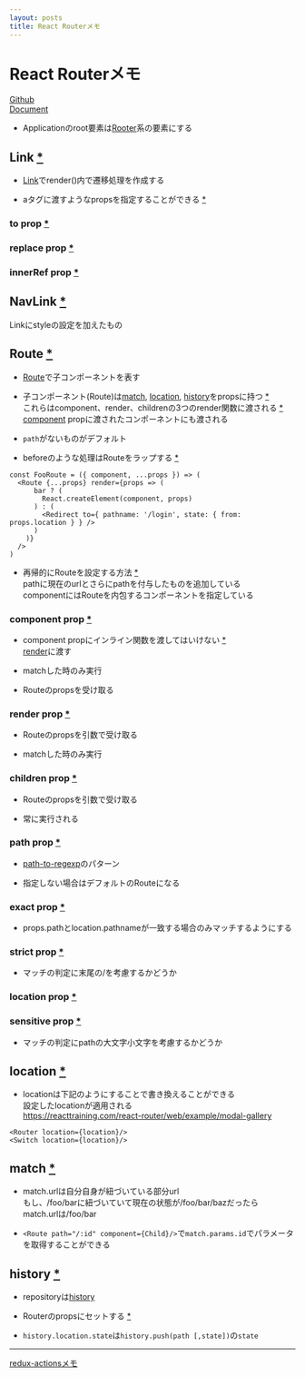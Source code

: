 ```yaml
---
layout: posts
title: React Routerメモ
---
```

# React Routerメモ

[Github](https://github.com/ReactTraining/react-router)  
[Document](https://reacttraining.com/react-router/web/guides/quick-start)  


* Applicationのroot要素は[Rooter](https://reacttraining.com/react-router/web/api/Router)系の要素にする

## Link [\*](https://reacttraining.com/react-router/web/api/Link)

* [Link](https://reacttraining.com/react-router/web/api/Link)でrender()内で遷移処理を作成する

* aタグに渡すようなpropsを指定することができる [\*](https://reacttraining.com/react-router/web/api/Link/others)

### to prop [\*](https://reacttraining.com/react-router/web/api/Link/to-string)

### replace prop [\*](https://reacttraining.com/react-router/web/api/Link/replace-bool)

### innerRef prop [\*](https://reacttraining.com/react-router/web/api/Link/innerref-function)

## NavLink [\*](https://reacttraining.com/react-router/web/api/NavLink)

Linkにstyleの設定を加えたもの

## Route [\*](https://reacttraining.com/react-router/web/api/Route)

* [Route](https://reacttraining.com/react-router/web/api/Route)で子コンポーネントを表す

* 子コンポーネント(Route)は[match](https://reacttraining.com/react-router/web/api/match), [location](https://reacttraining.com/react-router/web/api/location), [history](https://reacttraining.com/react-router/web/api/history)をpropsに持つ [\*](https://reacttraining.com/react-router/web/api/Route/route-props)  
これらはcomponent、render、childrenの3つのrender関数に渡される [\*](https://reacttraining.com/react-router/web/api/Route/route-render-methods)  
[component](https://reacttraining.com/react-router/web/api/Route/component) propに渡されたコンポーネントにも渡される

* `path`がないものがデフォルト

* beforeのような処理はRouteをラップする [\*](https://reacttraining.com/react-router/web/example/auth-workflow)  

```
const FooRoute = ({ component, ...props }) => (
  <Route {...props} render={props => (
      bar ? (
        React.createElement(component, props)
      ) : (
        <Redirect to={ pathname: '/login', state: { from: props.location } } />
      )
    )}
  />
)
```

* 再帰的にRouteを設定する方法 [\*](https://reacttraining.com/react-router/web/example/recursive-paths)  
pathに現在のurlとさらにpathを付与したものを追加している  
componentにはRouteを内包するコンポーネントを指定している  

### component prop [\*](https://reacttraining.com/react-router/web/api/Route/component)

* component propにインライン関数を渡してはいけない [\*](https://reacttraining.com/react-router/web/guides/basic-components/route-rendering-props)  
[render](https://reacttraining.com/react-router/web/api/Route/render-func)に渡す

* matchした時のみ実行

* Routeのpropsを受け取る

### render prop [\*](https://reacttraining.com/react-router/web/api/Route/render-func)

* Routeのpropsを引数で受け取る

* matchした時のみ実行

### children prop [\*](https://reacttraining.com/react-router/web/api/Route/children-func)

* Routeのpropsを引数で受け取る

* 常に実行される

### path prop [\*](https://reacttraining.com/react-router/web/api/Route/path-string)

* [path-to-regexp](https://github.com/pillarjs/path-to-regexp)のパターン

* 指定しない場合はデフォルトのRouteになる

### exact prop [\*](https://reacttraining.com/react-router/web/api/Route/exact-bool)

* props.pathとlocation.pathnameが一致する場合のみマッチするようにする

### strict prop [\*](https://reacttraining.com/react-router/web/api/Route/strict-bool)

* マッチの判定に末尾の/を考慮するかどうか

### location prop [\*](https://reacttraining.com/react-router/web/api/Route/location-object)

### sensitive prop [\*](https://reacttraining.com/react-router/web/api/Route/sensitive-bool)

* マッチの判定にpathの大文字小文字を考慮するかどうか

## location [\*](https://reacttraining.com/react-router/web/api/location)

* locationは下記のようにすることで書き換えることができる  
設定したlocationが適用される  
https://reacttraining.com/react-router/web/example/modal-gallery  

```
<Router location={location}/>
<Switch location={location}/>
```

## match [\*](https://reacttraining.com/react-router/web/api/match)

* match.urlは自分自身が紐づいている部分url  
もし、/foo/barに紐づいていて現在の状態が/foo/bar/bazだったら  
match.urlは/foo/bar

* `<Route path="/:id" component={Child}/>`で`match.params.id`でパラメータを取得することができる

## history [\*](https://reacttraining.com/react-router/web/api/history)

* repositoryは[history](https://github.com/ReactTraining/history)  

* Routerのpropsにセットする [\*](https://reacttraining.com/react-router/web/api/Router/history-object)

* `history.location.state`は`history.push(path [,state])`の`state`

<hr/>

[redux-actionsメモ](/2018/09/08/redux-actions.html)
